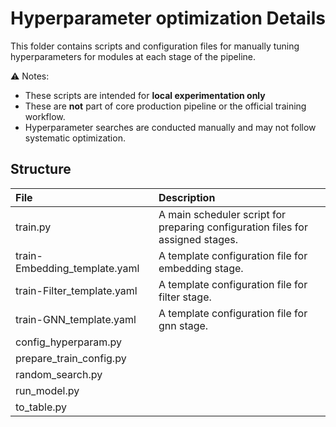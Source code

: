 # Hyperparameter optimization Details

This folder contains scripts and configuration files for manually tuning hyperparameters for modules at each stage of the pipeline.

⚠️ Notes:
- These scripts are intended for **local experimentation only**
- These are **not** part of core production pipeline or the official training workflow.
- Hyperparameter searches are conducted manually and may not follow systematic optimization.

## Structure
|File| Description| 
|:---|:-----------|
|train.py| A main scheduler script for preparing configuration files for assigned stages.|
|train-Embedding_template.yaml| A template configuration file for embedding stage.|
|train-Filter_template.yaml| A template configuration file for filter stage.|
|train-GNN_template.yaml| A template configuration file for gnn stage.|
|config_hyperparam.py||
|prepare_train_config.py||
|random_search.py||
|run_model.py||
|to_table.py||
